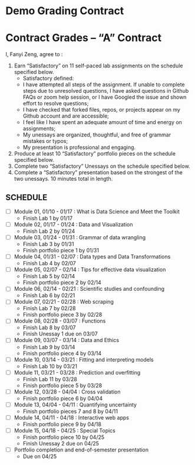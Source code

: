 Demo Grading Contract
================

<!-- This contract is adapted from Annie Somerville's contract https://github.com/anniehsom -->

# Contract Grades – “A” Contract

I, Fanyi Zeng, agree to :

1.  Earn “Satisfactory” on 11 self-paced lab assignments on the schedule
    specified below.
    -   Satisfactory defined:
    -   I have attempted all steps of the assignment. If unable to
        complete steps due to unresolved questions, I have asked
        questions in Github FAQs or zoom help session, or I have Googled
        the issue and shown effort to resolve questions;
    -   I have checked that forked files, repos, or projects appear on
        my Github account and are accessible;
    -   I feel like I have spent an adequate amount of time and energy
        on assignments;
        <!-- (tentatively defining “adequate” based on Lab 1 and previous experience with R: I will spend at least 30 minutes on labs and at least 1 hour on portfolio pieces); -->
    -   My unessays are organized, thoughtful, and free of grammar
        mistakes or typos;
    -   My presentation is professional and engaging.
2.  Produce at least 10 “Satisfactory” portfolio pieces on the schedule
    specified below.
3.  Complete two “Satisfactory” Unessays on the schedule specified
    below.
4.  Complete a “Satisfactory” presentation based on the strongest of the
    two unessays. 10 minutes total in length.

## SCHEDULE

-   [ ] Module 01, 01/10 - 01/17 : What is Data Science and Meet the
    Toolkit
    -   Finish Lab 1 by 01/17
-   [ ] Module 02, 01/17 - 01/24 : Data and Visualization
    -   Finish Lab 2 by 01/24
-   [ ] Module 03, 01/24 - 01/31 : Grammar of data wrangling
    -   Finish Lab 3 by 01/31
    -   Finish portfolio piece 1 by 01/31
-   [ ] Module 04, 01/31 - 02/07 : Data types and Data Transformations
    -   Finish Lab 4 by 02/07
-   [ ] Module 05, 02/07 - 02/14 : Tips for effective data visualization
    -   Finish Lab 5 by 02/14
    -   Finish portfolio piece 2 by 02/14
-   [ ] Module 06, 02/14 - 02/21 : Scientific studies and confounding
    -   Finish Lab 6 by 02/21
-   [ ] Module 07, 02/21 - 02/28 : Web scraping
    -   Finish Lab 7 by 02/28
    -   Finish portfolio piece 3 by 02/28
-   [ ] Module 08, 02/28 - 03/07 : Functions
    -   Finish Lab 8 by 03/07
    -   Finish Unessay 1 due on 03/07
-   [ ] Module 09, 03/07 - 03/14 : Data and Ethics
    -   Finish Lab 9 by 03/14
    -   Finish portfolio piece 4 by 03/14
-   [ ] Module 10, 03/14 - 03/21 : Fitting and interpreting models
    -   Finish Lab 10 by 03/21
-   [ ] Module 11, 03/21 - 03/28 : Prediction and overfitting
    -   Finish Lab 11 by 03/28
    -   Finish portfolio piece 5 by 03/28
-   [ ] Module 12, 03/28 - 04/04 : Cross validation
    -   Finish portfolio piece 6 by 04/04
-   [ ] Module 13, 04/04 - 04/11 : Quantifying uncertainty
    -   Finish portfolio pieces 7 and 8 by 04/11
-   [ ] Module 14, 04/11 - 04/18 : Interactive web apps
    -   Finish portfolio piece 9 by 04/18
-   [ ] Module 15, 04/18 - 04/25 : Special Topics
    -   Finish portfolio piece 10 by 04/25
    -   Finish Unessay 2 due on 04/25
-   [ ] Portfolio completion and end-of-semester presentation
    -   Due on 04/25
